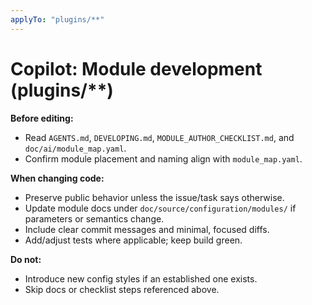 ```yaml
---
applyTo: "plugins/**"
---
```


# Copilot: Module development (plugins/**)

**Before editing:**
- Read `AGENTS.md`, `DEVELOPING.md`, `MODULE_AUTHOR_CHECKLIST.md`, and `doc/ai/module_map.yaml`.
- Confirm module placement and naming align with `module_map.yaml`.

**When changing code:**
- Preserve public behavior unless the issue/task says otherwise.
- Update module docs under `doc/source/configuration/modules/` if parameters or semantics change.
- Include clear commit messages and minimal, focused diffs.
- Add/adjust tests where applicable; keep build green.

**Do not:**
- Introduce new config styles if an established one exists.
- Skip docs or checklist steps referenced above.
